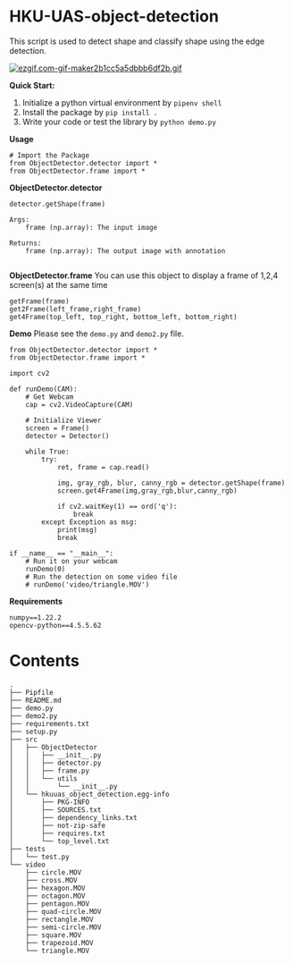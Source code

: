 # HKU-UAS-object-detection
This script is used to detect shape and classify shape using the edge detection.

[![ezgif.com-gif-maker2b1cc5a5dbbb6df2b.gif](https://s10.gifyu.com/images/ezgif.com-gif-maker2b1cc5a5dbbb6df2b.gif)](https://gifyu.com/image/SzmFM)

**Quick Start:**
1. Initialize a python virtual environment by `pipenv shell`
2. Install the package by `pip install .`
3. Write your code or test the library by `python demo.py`


**Usage**
```
# Import the Package
from ObjectDetector.detector import *
from ObjectDetector.frame import *
```

**ObjectDetector.detector**
```
detector.getShape(frame)

Args:
    frame (np.array): The input image

Returns:
    frame (np.array): The output image with annotation
    
```

**ObjectDetector.frame**
You can use this object to display a frame of 1,2,4 screen(s) at the same time

```
getFrame(frame)
get2Frame(left_frame,right_frame)
get4Frame(top_left, top_right, bottom_left, bottom_right)
```

**Demo**
Please see the `demo.py` and `demo2.py` file.
```
from ObjectDetector.detector import *
from ObjectDetector.frame import *

import cv2

def runDemo(CAM):
    # Get Webcam
    cap = cv2.VideoCapture(CAM)

    # Initialize Viewer
    screen = Frame()
    detector = Detector()

    while True:
        try:
            ret, frame = cap.read()

            img, gray_rgb, blur, canny_rgb = detector.getShape(frame)
            screen.get4Frame(img,gray_rgb,blur,canny_rgb)

            if cv2.waitKey(1) == ord('q'):
                break
        except Exception as msg:
            print(msg)
            break

if __name__ == "__main__":
    # Run it on your webcam
    runDemo(0)
    # Run the detection on some video file
    # runDemo('video/triangle.MOV')
```

**Requirements**
```
numpy==1.22.2
opencv-python==4.5.5.62
```

# Contents
```
.
├── Pipfile
├── README.md
├── demo.py
├── demo2.py
├── requirements.txt
├── setup.py
├── src
│   ├── ObjectDetector
│   │   ├── __init__.py
│   │   ├── detector.py
│   │   ├── frame.py
│   │   └── utils
│   │       └── __init__.py
│   └── hkuuas_object_detection.egg-info
│       ├── PKG-INFO
│       ├── SOURCES.txt
│       ├── dependency_links.txt
│       ├── not-zip-safe
│       ├── requires.txt
│       └── top_level.txt
├── tests
│   └── test.py
└── video
    ├── circle.MOV
    ├── cross.MOV
    ├── hexagon.MOV
    ├── octagon.MOV
    ├── pentagon.MOV
    ├── quad-circle.MOV
    ├── rectangle.MOV
    ├── semi-circle.MOV
    ├── square.MOV
    ├── trapezoid.MOV
    └── triangle.MOV
```